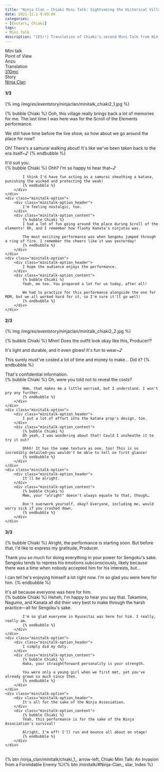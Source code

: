 ```yaml
---
title: "Ninja Clan – Chiaki Mini Talk: Sightseeing the Historical Village"
date: 2021-12-1 9:03:00
categories:
- [Enstars, Chiaki]
tags:
- Mini Talk
description: "[ES!!] Translation of Chiaki's second Mini Talk from Ninja Clan. From Anzu's POV."
---
```

<div class="three-wrapper" style="--storyColor:#5ac189;--storyColor-rgb:90,193,137;--storyColor-h:147.4;--storyColor-s:45.4%;--storyColor-l:55.5%;">
    <div class="info-area">
        <div class="info">
            <div class="info-item characters">
                <div class="label">
                    Mini talk
                </div>
                <div class="value">
								<a href="/categories/Enstars/Chiaki" character="Chiaki"></a>
                </div>
            </div>
            <div class="info-item one">
                <div class="label">
                    Point of View
                </div>
                <div class="value">
                    Anzu
                </div>
            </div>
            <div class="info-item two">
                <div class="label">
                    Translation
                </div>
                <div class="value">
                    <a href="/about">310mc</a>
                </div>
            </div>
            <div class="info-item three">
                <div class="label">
                   Story
                </div>
                <div class="value">
                    <a href="/ninja_clan">Ninja Clan</a>
                </div>
            </div>
        </div>
    </div>
</div>

<!-- more -->

#### <div mt="rare"></div> 1/3

{% img /img/es/eventstory/ninjaclan/minitalk_chiaki2_1.jpg %}

{% bubble Chiaki %}
Ooh, this village really brings back a lot of memories for me. The last time I was here was for the Scroll of the Elements performance.

We still have time before the live show, so how about we go around the place for now?

Oh! There's a samurai walking about! It's like we've been taken back to the era itself~♪
{% endbubble %}

<div class="minitalk" character="Anzu">
    <div class="minitalk-option">
        <div class="minitalk-option_header">
            It'd suit you.
        </div>
        <div class="minitalk-option_content">
            {% bubble Chiaki %}
            Ohh? I'm so happy to hear that~♪

            I think I'd have fun acting as a samurai sheathing a katana, punishing the wicked and protecting the weak!
			{% endbubble %}
        </div>
    </div>
    <div class="minitalk-option">
        <div class="minitalk-option_header">
            I'm feeling nostalgic, too.
        </div>
        <div class="minitalk-option_content">
            {% bubble Chiaki %}
            I had a lot of fun going around the place during Scroll of the elements! Oh, and I remember how flashy Kanata's ninjutsu was.

            The most exciting performance was when Sengoku jumped through a ring of fire. I remember the cheers like it was yesterday!          
			{% endbubble %}
        </div>
    </div>
    <div class="minitalk-option">
        <div class="minitalk-option_header">
            I hope the audience enjoys the performance.
        </div>
        <div class="minitalk-option_content">
            {% bubble Chiaki %}
            Yeah, me too. You prepared a lot for us today, after all!

            We had to practice for this performance alongside the one for MDM, but we all worked hard for it, so I'm sure it'll go well!
			{% endbubble %}
        </div>
    </div>
</div>

#### <div mt="rare"></div> 2/3

{% img /img/es/eventstory/ninjaclan/minitalk_chiaki2_2.jpg %}

{% bubble Chiaki %}
Mhm! Does the outfit look okay like this, Producer!?

It's light and durable, and it even glows! It's fun to wear~♪

This surely must've costed a lot of time and money to make… Did it?
{% endbubble %}

<div class="minitalk" character="Anzu">
    <div class="minitalk-option">
        <div class="minitalk-option_header">
            That's confidential information.
        </div>
        <div class="minitalk-option_content">
            {% bubble Chiaki %}
            Oh, were you told not to reveal the costs?

            Hmm, that makes me a little worried, but I understand. I won't pry any further.
			{% endbubble %}
        </div>
    </div>
    <div class="minitalk-option">
        <div class="minitalk-option_header">
            I put a lot of effort into the katana prop's design, too.
        </div>
        <div class="minitalk-option_content">
            {% bubble Chiaki %}
            Oh yeah, I was wondering about that! Could I unsheathe it to try it out?

            Ohhh! It has the same texture as one, too! This is so incredibly detailed—you wouldn't be able to tell on first glance!
			{% endbubble %}
        </div>
    </div>
    <div class="minitalk-option">
        <div class="minitalk-option_header">
            It'll be alright.
        </div>
        <div class="minitalk-option_content">
            {% bubble Chiaki %}
            Mmm, your "alright" doesn't always equate to that, though…

            Don't overwork yourself, okay? Everyone, including me, would worry sick if you crashed down.
			{% endbubble %}
        </div>
    </div>
</div>

#### <div mt="rare"></div> 3/3

{% bubble Chiaki %}
Alright, the performance is starting soon. But before that, I'd like to express my gratitude, Producer.

Thank you so much for doing everything in your power for Sengoku's sake. Sengoku tends to repress his emotions subconsciously, likely because there was a time when nobody accepted him for his interests, but…

I can tell he's enjoying himself a lot right now. I'm so glad you were here for him.
{% endbubble %}

<div class="minitalk" character="Anzu">
    <div class="minitalk-option">
        <div class="minitalk-option_header">
          It's all because everyone was here for him.
        </div>
        <div class="minitalk-option_content">
            {% bubble Chiaki %}
            Heheh, I'm happy to hear you say that. Takamine, Nagumo, and Kanata all did their very best to make through the harsh practice—all for Sengoku's sake.

            I'm so glad everyone in Ryuseitai was here for him. I really, really am.
			{% endbubble %}
        </div>
    </div>
    <div class="minitalk-option">
        <div class="minitalk-option_header">
            I simply did my duty.
        </div>
        <div class="minitalk-option_content">
            {% bubble Chiaki %}
            Haha, your straightforward personality is your strength.

            You were only a young girl when we first met, yet you've already grown so much since then.
			{% endbubble %}
        </div>
    </div>
    <div class="minitalk-option">
        <div class="minitalk-option_header">
            It's all for the sake of the Ninja Association.
        </div>
        <div class="minitalk-option_content">
            {% bubble Chiaki %}
            Yeah, this performance is for the sake of the Ninja Association's survival!

            Alright, I'm off! I'll run and bounce all about on stage!
			{% endbubble %}
        </div>
    </div>
</div>
<br>
<div toc>{% btn /ninja_clan/minitalk/chiaki_1,, arrow-left, Chiaki Mini Talk: An Invasion from a Formidable Enemy %}{% btn /minitalk/#Ninja-Clan,, star, Index %}</div>
